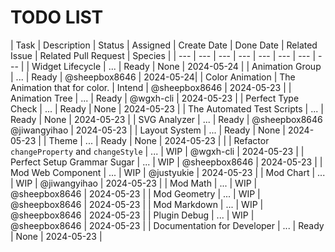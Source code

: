 # TODO LIST

<!--
Please write it according to following rules:
1. Use English to write it.
2. Use markdown table to write it.
3. Try your best to describe it in task name
4. Please use GitHub id to assign a person
5. The status has following options:
  - Intend: The task is not started.
  - Ready: The task is ready to start.
  - WIP: The task is in progress.
  - Done: The task is done.
 -->

| Task | Description | Status | Assigned | Create Date | Done Date | Related Issue | Related Pull Request | Species |
| --- | --- | --- | --- | --- | --- | --- | --- |
| Widget Lifecycle | ... | Ready | None | 2024-05-24 |
| Animation Group | ... | Ready | @sheepbox8646 | 2024-05-24|
| Color Animation | The Animation that for color. | Intend | @sheepbox8646 | 2024-05-23 |
| Animation Tree | ... | Ready | @wgxh-cli | 2024-05-23 |
| Perfect Type Check | ... | Ready | None | 2024-05-23 |
| The Automated Test Scripts | ... | Ready | None | 2024-05-23 |
| SVG Analyzer | ... | Ready | @sheepbox8646 @jiwangyihao | 2024-05-23 |
| Layout System | ... | Ready | None | 2024-05-23 |
| Theme | ... | Ready | None | 2024-05-23 | |
| Refactor `changeProperty` and `changeStyle` | ... | WIP | @wgxh-cli | 2024-05-23 |
| Perfect Setup Grammar Sugar | ... | WIP | @sheepbox8646 | 2024-05-23 |
| Mod Web Component | ... | WIP | @justyukie | 2024-05-23 |
| Mod Chart | ... | WIP | @jiwangyihao | 2024-05-23 |
| Mod Math | ... | WIP | @sheepbox8646 | 2024-05-23 |
| Mod Geometry | ... | WIP | @sheepbox8646 | 2024-05-23 |
| Mod Markdown | ... | WIP | @sheepbox8646 | 2024-05-23 |
| Plugin Debug | ... | WIP | @sheepbox8646 | 2024-05-23 |
| Documentation for Developer | ... | Ready | None | 2024-05-23 |
